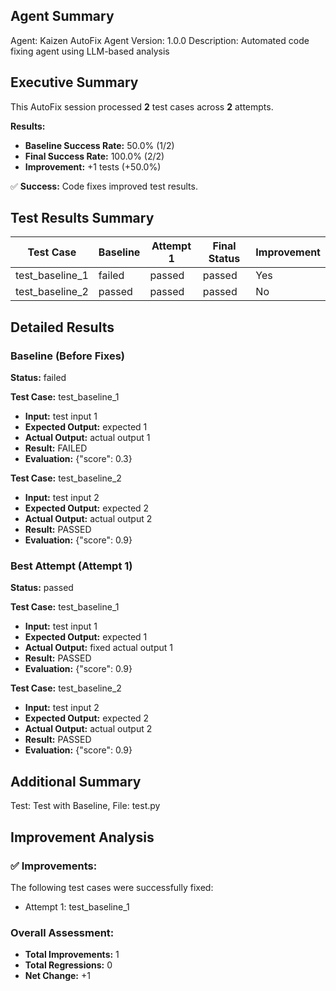 ## Agent Summary

Agent: Kaizen AutoFix Agent
Version: 1.0.0
Description: Automated code fixing agent using LLM-based analysis
## Executive Summary

This AutoFix session processed **2** test cases across **2** attempts.

**Results:**
- **Baseline Success Rate:** 50.0% (1/2)
- **Final Success Rate:** 100.0% (2/2)
- **Improvement:** +1 tests (+50.0%)

✅ **Success:** Code fixes improved test results.

## Test Results Summary
| Test Case | Baseline | Attempt 1 | Final Status | Improvement |
|---|---|---|---|---|
| test_baseline_1 | failed | passed | passed | Yes |
| test_baseline_2 | passed | passed | passed | No |

## Detailed Results

### Baseline (Before Fixes)
**Status:** failed

**Test Case:** test_baseline_1
- **Input:** test input 1
- **Expected Output:** expected 1
- **Actual Output:** actual output 1
- **Result:** FAILED
- **Evaluation:** {"score": 0.3}

**Test Case:** test_baseline_2
- **Input:** test input 2
- **Expected Output:** expected 2
- **Actual Output:** actual output 2
- **Result:** PASSED
- **Evaluation:** {"score": 0.9}

### Best Attempt (Attempt 1)
**Status:** passed

**Test Case:** test_baseline_1
- **Input:** test input 1
- **Expected Output:** expected 1
- **Actual Output:** fixed actual output 1
- **Result:** PASSED
- **Evaluation:** {"score": 0.9}

**Test Case:** test_baseline_2
- **Input:** test input 2
- **Expected Output:** expected 2
- **Actual Output:** actual output 2
- **Result:** PASSED
- **Evaluation:** {"score": 0.9}


## Additional Summary
Test: Test with Baseline, File: test.py

## Improvement Analysis

### ✅ Improvements:
The following test cases were successfully fixed:
- Attempt 1: test_baseline_1

### Overall Assessment:
- **Total Improvements:** 1
- **Total Regressions:** 0
- **Net Change:** +1
